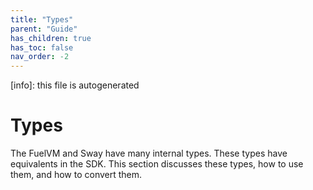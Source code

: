 ```yaml
---
title: "Types"
parent: "Guide"
has_children: true
has_toc: false
nav_order: -2
---
```


[info]: this file is autogenerated
# Types

The FuelVM and Sway have many internal types. These types have equivalents in the SDK. This section discusses these types, how to use them, and how to convert them.
